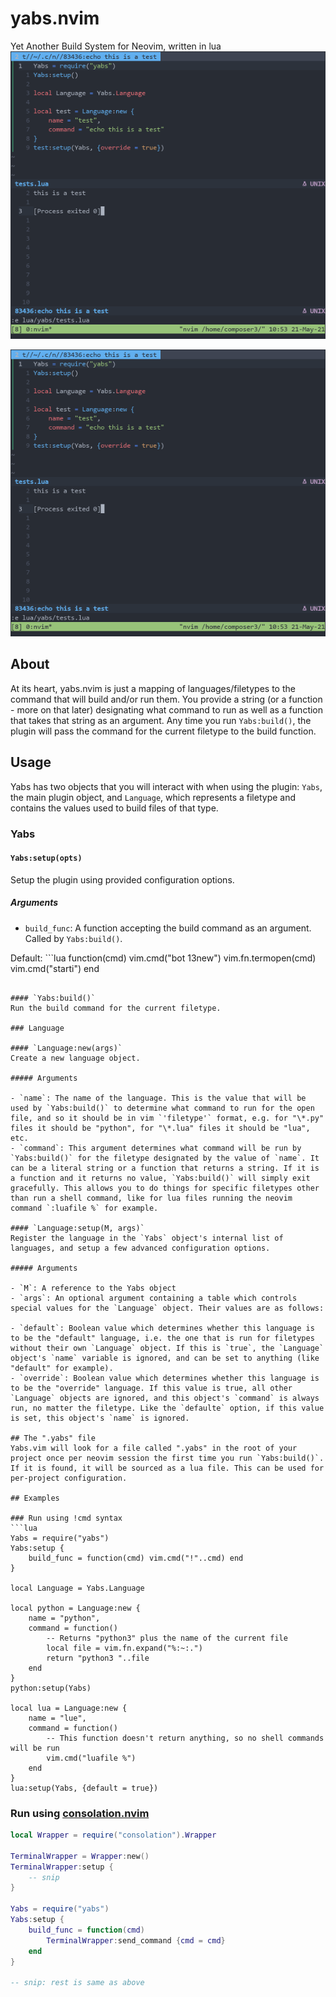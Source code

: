 # yabs.nvim

Yet Another Build System for Neovim, written in lua
![screenshot](./screenshot.png)

![screenshot](./screenshot.png)

## About

At its heart, yabs.nvim is just a mapping of languages/filetypes to the command that will build and/or run them. You provide a string (or a function - more on that later) designating what command to run as well as a function that takes that string as an argument. Any time you run `Yabs:build()`, the plugin will pass the command for the current filetype to the build function.

## Usage
Yabs has two objects that you will interact with when using the plugin: `Yabs`, the main plugin object, and `Language`, which represents a filetype and contains the values used to build files of that type.

### Yabs

#### `Yabs:setup(opts)`
Setup the plugin using provided configuration options.

##### Arguments

- `build_func`: A function accepting the build command as an argument. Called by `Yabs:build()`.
<!-- Default: `function(cmd) vim.cmd("!"..cmd) end` -->
Default: ```lua
function(cmd)
    vim.cmd("bot 13new")
    vim.fn.termopen(cmd)
    vim.cmd("starti")
end
```

#### `Yabs:build()`
Run the build command for the current filetype.

### Language

#### `Language:new(args)`
Create a new language object.

##### Arguments

- `name`: The name of the language. This is the value that will be used by `Yabs:build()` to determine what command to run for the open file, and so it should be in vim `'filetype'` format, e.g. for "\*.py" files it should be "python", for "\*.lua" files it should be "lua", etc.
- `command`: This argument determines what command will be run by `Yabs:build()` for the filetype designated by the value of `name`. It can be a literal string or a function that returns a string. If it is a function and it returns no value, `Yabs:build()` will simply exit gracefully. This allows you to do things for specific filetypes other than run a shell command, like for lua files running the neovim command `:luafile %` for example.

#### `Language:setup(M, args)`
Register the language in the `Yabs` object's internal list of languages, and setup a few advanced configuration options.

##### Arguments

- `M`: A reference to the Yabs object
- `args`: An optional argument containing a table which controls special values for the `Language` object. Their values are as follows:

- `default`: Boolean value which determines whether this language is to be the "default" language, i.e. the one that is run for filetypes without their own `Language` object. If this is `true`, the `Language` object's `name` variable is ignored, and can be set to anything (like "default" for example).
- `override`: Boolean value which determines whether this language is to be the "override" language. If this value is true, all other `Language` objects are ignored, and this object's `command` is always run, no matter the filetype. Like the `defaulte` option, if this value is set, this object's `name` is ignored.

## The ".yabs" file
Yabs.vim will look for a file called ".yabs" in the root of your project once per neovim session the first time you run `Yabs:build()`. If it is found, it will be sourced as a lua file. This can be used for per-project configuration.

## Examples

### Run using !cmd syntax
```lua
Yabs = require("yabs")
Yabs:setup {
    build_func = function(cmd) vim.cmd("!"..cmd) end
}

local Language = Yabs.Language

local python = Language:new {
    name = "python",
    command = function()
        -- Returns "python3" plus the name of the current file
        local file = vim.fn.expand("%:~:.")
        return "python3 "..file
    end
}
python:setup(Yabs)

local lua = Language:new {
    name = "lue",
    command = function()
        -- This function doesn't return anything, so no shell commands will be run
        vim.cmd("luafile %")
    end
}
lua:setup(Yabs, {default = true})
```

### Run using [consolation.nvim](https://github.com/pianocomposer321/consolation.nvim)
```lua
local Wrapper = require("consolation").Wrapper

TerminalWrapper = Wrapper:new()
TerminalWrapper:setup {
    -- snip
}

Yabs = require("yabs")
Yabs:setup {
    build_func = function(cmd)
        TerminalWrapper:send_command {cmd = cmd}
    end
}

-- snip: rest is same as above
```
